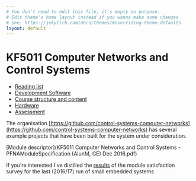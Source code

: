 ```yaml
---
# You don't need to edit this file, it's empty on purpose.
# Edit theme's home layout instead if you wanna make some changes
# See: https://jekyllrb.com/docs/themes/#overriding-theme-defaults
layout: default
---
```

# KF5011 Computer Networks and Control Systems

 * [Reading list](books)
 * [Development Software](platform)
 * [Course structure and content](structure)
 * [Hardware](hardware)
 * [Assessment](assessment)

The organisation [https://github.com/control-systems-computer-networks](https://github.com/control-systems-computer-networks) has several example projects that have been built for the system under consideration.

[Module descriptor](KF5011 Computer Networks and Control Systems - PFNAModuleSpecification (AlunM, GE) Dec 2016.pdf)

If you're interested I've distilled the [results](survey) of the module satisfaction survey for the last (2016/17) run of small embedded systems  
